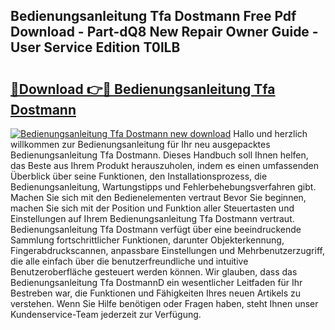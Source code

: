 ## Bedienungsanleitung Tfa Dostmann Free Pdf Download - Part-dQ8 New Repair Owner Guide - User Service Edition T0lLB

# <h2><a href="http://df4bfw.blite.top/?on=Bedienungsanleitung+Tfa+Dostmann">🔗Download 👉🔴 Bedienungsanleitung Tfa Dostmann</a></h2>

[![Bedienungsanleitung Tfa Dostmann new download](https://i.imgur.com/lujVjoI.png)](http://df4bfw.blite.top/?on=Bedienungsanleitung+Tfa+Dostmann)
Hallo und herzlich willkommen zur Bedienungsanleitung für Ihr neu ausgepacktes Bedienungsanleitung Tfa Dostmann. Dieses Handbuch soll Ihnen helfen, das Beste aus Ihrem Produkt herauszuholen, indem es einen umfassenden Überblick über seine Funktionen, den Installationsprozess, die Bedienungsanleitung, Wartungstipps und Fehlerbehebungsverfahren gibt. Machen Sie sich mit den Bedienelementen vertraut Bevor Sie beginnen, machen Sie sich mit der Position und Funktion aller Steuertasten und Einstellungen auf Ihrem Bedienungsanleitung Tfa Dostmann vertraut. Bedienungsanleitung Tfa Dostmann verfügt über eine beeindruckende Sammlung fortschrittlicher Funktionen, darunter Objekterkennung, Fingerabdruckscannen, anpassbare Einstellungen und Mehrbenutzerzugriff, die alle einfach über die benutzerfreundliche und intuitive Benutzeroberfläche gesteuert werden können. Wir glauben, dass das Bedienungsanleitung Tfa DostmannD ein wesentlicher Leitfaden für Ihr Bestreben war, die Funktionen und Fähigkeiten Ihres neuen Artikels zu verstehen. Wenn Sie Hilfe benötigen oder Fragen haben, steht Ihnen unser Kundenservice-Team jederzeit zur Verfügung.
